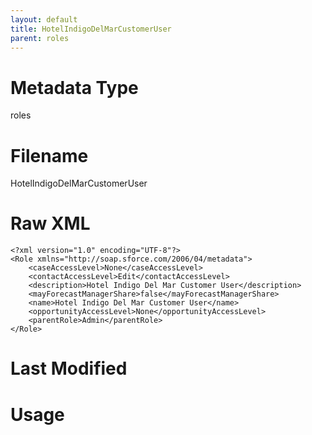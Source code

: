 ```yaml
---
layout: default
title: HotelIndigoDelMarCustomerUser
parent: roles
---
```

# Metadata Type
roles


# Filename 
HotelIndigoDelMarCustomerUser


# Raw XML
```
<?xml version="1.0" encoding="UTF-8"?>
<Role xmlns="http://soap.sforce.com/2006/04/metadata">
    <caseAccessLevel>None</caseAccessLevel>
    <contactAccessLevel>Edit</contactAccessLevel>
    <description>Hotel Indigo Del Mar Customer User</description>
    <mayForecastManagerShare>false</mayForecastManagerShare>
    <name>Hotel Indigo Del Mar Customer User</name>
    <opportunityAccessLevel>None</opportunityAccessLevel>
    <parentRole>Admin</parentRole>
</Role>
```


# Last Modified


# Usage
